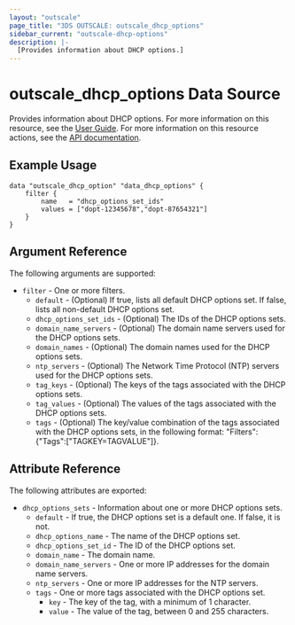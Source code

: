 ```yaml
---
layout: "outscale"
page_title: "3DS OUTSCALE: outscale_dhcp_options"
sidebar_current: "outscale-dhcp-options"
description: |-
  [Provides information about DHCP options.]
---
```


# outscale_dhcp_options Data Source

Provides information about DHCP options.
For more information on this resource, see the [User Guide](https://wiki.outscale.net/display/EN/About+DHCP+Options).
For more information on this resource actions, see the [API documentation](https://docs.outscale.com/api#3ds-outscale-api-dhcpoption).

## Example Usage

```hcl
data "outscale_dhcp_option" "data_dhcp_options" {
	filter {
		name   = "dhcp_options_set_ids"
		values = ["dopt-12345678","dopt-87654321"]
	}
}
```

## Argument Reference

The following arguments are supported:

* `filter` - One or more filters.
  * `default` - (Optional) If true, lists all default DHCP options set. If false, lists all non-default DHCP options set.
  * `dhcp_options_set_ids` - (Optional) The IDs of the DHCP options sets.
  * `domain_name_servers` - (Optional) The domain name servers used for the DHCP options sets.
  * `domain_names` - (Optional) The domain names used for the DHCP options sets.
  * `ntp_servers` - (Optional) The Network Time Protocol (NTP) servers used for the DHCP options sets.
  * `tag_keys` - (Optional) The keys of the tags associated with the DHCP options sets.
  * `tag_values` - (Optional) The values of the tags associated with the DHCP options sets.
  * `tags` - (Optional) The key/value combination of the tags associated with the DHCP options sets, in the following format: &quot;Filters&quot;:{&quot;Tags&quot;:[&quot;TAGKEY=TAGVALUE&quot;]}.

## Attribute Reference

The following attributes are exported:

* `dhcp_options_sets` - Information about one or more DHCP options sets.
  * `default` - If true, the DHCP options set is a default one. If false, it is not.
  * `dhcp_options_name` - The name of the DHCP options set.
  * `dhcp_options_set_id` - The ID of the DHCP options set.
  * `domain_name` - The domain name.
  * `domain_name_servers` - One or more IP addresses for the domain name servers.
  * `ntp_servers` - One or more IP addresses for the NTP servers.
  * `tags` - One or more tags associated with the DHCP options set.
      * `key` - The key of the tag, with a minimum of 1 character.
      * `value` - The value of the tag, between 0 and 255 characters.

